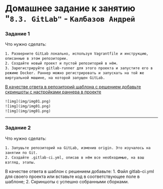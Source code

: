 # Домашнее задание к занятию "`8.3. GitLab"` - `Калбазов Андрей`

### Задание 1

Что нужно сделать:

    1. Разверните GitLab локально, используя Vagrantfile и инструкцию, описанные в этом репозитории.
    2. Создайте новый проект и пустой репозиторий в нём.
    3. Зарегистрируйте gitlab-runner для этого проекта и запустите его в режиме Docker. Раннер можно регистрировать и запускать на той же виртуальной машине, на которой запущен GitLab.

<ins>В качестве ответа в репозиторий шаблона с решением добавьте скриншоты с настройками раннера в проекте<ins>

    ![img](img/img01.png)
    ![img](img/img01.png)
    ![img](img/img01.png)

---
### Задание 2

Что нужно сделать:

    1. Запушьте репозиторий на GitLab, изменив origin. Это изучалось на занятии по Git.
    2. Создайте .gitlab-ci.yml, описав в нём все необходимые, на ваш взгляд, этапы.

В качестве ответа в шаблон с решением добавьте:
    1. Файл gitlab-ci.yml для своего проекта или вставьте код в соответствующее поле в шаблоне;
    2. Скриншоты с успешно собранными сборками.

    
